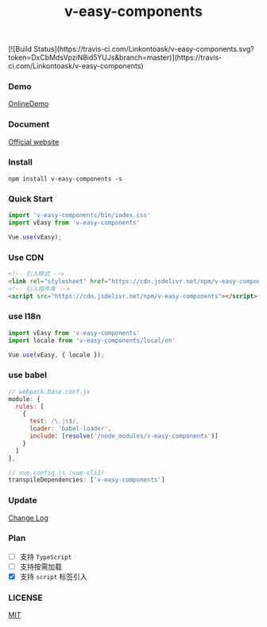 <h1 align="center">v-easy-components</h1>

<p align="center">
  <a href="https://github.com/Linkontoask/v-easy"><img src="https://img.shields.io/badge/dev-v0.4.0-blue.svg" alt=""></a>
  <a href="https://github.com/Linkontoask/v-easy"><img src="https://img.shields.io/badge/size-88kb-green.svg" alt=""></a>
  <a href="https://github.com/Linkontoask/v-easy"><img src="https://img.shields.io/badge/vue-2.x-orange.svg" alt=""></a>
  <a href="https://github.com/Linkontoask/v-easy"><img src="https://img.shields.io/badge/license-MIT-red.svg" alt=""></a>
</p>
[![Build Status](https://travis-ci.com/Linkontoask/v-easy-components.svg?token=DxCbMdsVpziN8id5YUJs&branch=master)](https://travis-ci.com/Linkontoask/v-easy-components)

### Demo
[OnlineDemo](https://linkontoask.github.io/demo/v-easy/index.html)

### Document
[Official website](https://linkorg.club)

### Install
```
npm install v-easy-components -s
```

### Quick Start
``` javascript
import 'v-easy-components/bin/index.css'
import vEasy from 'v-easy-components'

Vue.use(vEasy);
```

### Use CDN
```html
<!-- 引入样式 -->
<link rel="stylesheet" href="https://cdn.jsdelivr.net/npm/v-easy-components/bin/index.css">
<!-- 引入组件库 -->
<script src="https://cdn.jsdelivr.net/npm/v-easy-components"></script>
```

### use I18n
```javascript
import vEasy from 'v-easy-components'
import locale from 'v-easy-components/local/en'

Vue.use(vEasy, { locale });
```

### use babel
``` javascript
// webpack.base.conf.js
module: {
  rules: [
    {
      test: /\.js$/,
      loader: 'babel-loader',
      include: [resolve('/node_modules/v-easy-components')]
    }
  ]
},

// vue.config.js (vue-cli3)
transpileDependencies: ['v-easy-components']
```

### Update
[Change Log](./ChangeLog.md)

### Plan
- [ ] 支持 `TypeScript`
- [ ] 支持按需加载
- [x] 支持 `script` 标签引入

### LICENSE
[MIT](./src/LICENSE)
